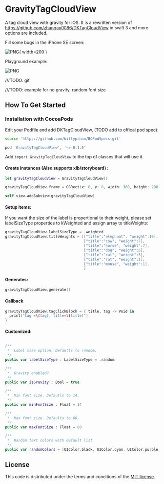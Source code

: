 # GravityTagCloudView
A tag cloud view with gravity for iOS. It is a rewritten version of https://github.com/zhangao0086/DKTagCloudView in swift 3 and more options are included.

Fill some bugs in the iPhone SE screen:

![PNG](https://raw.githubusercontent.com/billypchan/GravityTagCloudView/master/doc/tagsOfbugs.png){ width=200 }

Playground example:

![PNG](https://raw.githubusercontent.com/billypchan/GravityTagCloudView/master/doc/playground.png)

///TODO: gif

///TODO: example for no gravity, random font size


## How To Get Started

### Installation with CocoaPods

Edit your Podfile and add DKTagCloudView, (TODO add to offical pod spec):

``` bash
source 'https://github.com/billypchan/BCPodSpecs.git'

pod 'GravityTagCloudView', '~> 0.1.0'
```

Add `import GravityTagCloudView` to the top of classes that will use it.  
#### Create instances (Also supports xib/storyboard) :

``` Swift
let gravityTagCloudView = GravityTagCloudView()

gravityTagCloudView.frame = CGRect(x: 0, y: 0, width: 360, height: 200)

self.view.addSubview(gravityTagCloudView)

```

#### Setup items:

If you want the size of the label is propertional to their weight, please set labelSizeType properties to kWeighted and assign  array to titleWeights:

``` Swift
gravityTagCloudView.labelSizeType = .weighted
gravityTagCloudView.titleWeights = [["title":"elephant", "weight":10],
                                    ["title":"cow", "weight":7],
                                    ["title":"horse", "weight":7],
                                    ["title":"dog", "weight":5],
                                    ["title":"cat", "weight":3],
                                    ["title":"rat", "weight":1],
                                    ["title":"mouse", "weight":1],
                                    ]
```

#### Generates:

``` Swift
gravityTagCloudView.generate()
```

#### Callback

``` Swift
gravityTagCloudView.tagClickBlock = { title, tag -> Void in       
  print("tag =\(tag), title=\(title)")
}
```

#### Customized:

``` Swift

/**
 *  Label size option. Defautls to random.
 */
public var labelSizeType : LabelSizeType = .random

/**
 *  Gravity enabled?
 */
public var isGravity : Bool = true

/**
 *  Min font size. Defautls to 14.
 */
public var minFontSize : Float = 14

/**
 *  Max font size. Defaults to 60.
 */
public var maxFontSize : Float = 60

/**
 *  Random text colors with default list
 */
public var randomColors = [UIColor.black, UIColor.cyan, UIColor.purple, UIColor.orange, UIColor.red, UIColor.yellow, UIColor.lightGray, UIColor.gray, UIColor.green]
```

## License
This code is distributed under the terms and conditions of the <a href="https://github.com/zhangao0086/DKTagCloudView/master/LICENSE">MIT license</a>.
